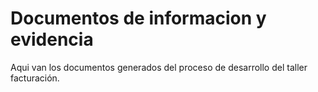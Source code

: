 # Documentos de informacion y evidencia

Aqui van los documentos generados del proceso de desarrollo del taller facturación.